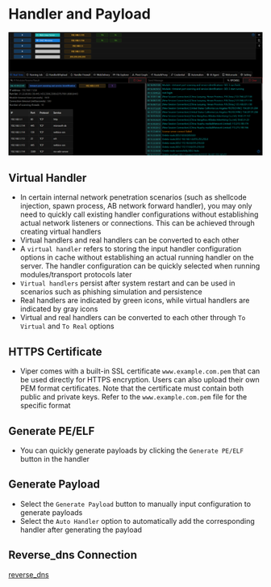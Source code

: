 # Handler and Payload

![img_1.png](webp/handler_and_payload/img_1.png)

## Virtual Handler

+ In certain internal network penetration scenarios (such as shellcode injection, spawn process, AB network forward handler), you may only need to quickly call existing handler configurations without establishing actual network listeners or connections. This can be achieved through creating virtual handlers
+ Virtual handlers and real handlers can be converted to each other
+ A `virtual handler` refers to storing the input handler configuration options in cache without establishing an actual running handler on the server. The handler configuration can be quickly selected when running modules/transport protocols later
+ `Virtual handlers` persist after system restart and can be used in scenarios such as phishing simulation and persistence
+ Real handlers are indicated by green icons, while virtual handlers are indicated by gray icons
+ Virtual and real handlers can be converted to each other through `To Virtual` and `To Real` options

## HTTPS Certificate

+ Viper comes with a built-in SSL certificate `www.example.com.pem` that can be used directly for HTTPS encryption. Users can also upload their own PEM format certificates. Note that the certificate must contain both public and private keys. Refer to the `www.example.com.pem` file for the specific format

## Generate PE/ELF

+ You can quickly generate payloads by clicking the `Generate PE/ELF` button in the handler

## Generate Payload

+ Select the `Generate Payload` button to manually input configuration to generate payloads
+ Select the `Auto Handler` option to automatically add the corresponding handler after generating the payload

## Reverse_dns Connection

[reverse_dns](../training/invisible_wings_msf_using_dns_tunnel_for_online.md)